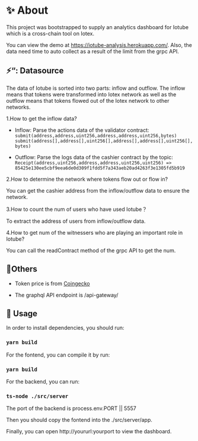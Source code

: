 # :sparkles: About

This project was bootstrapped to supply an analytics dashboard for Iotube which
is a cross-chain tool on Iotex.

You can view the demo at https://iotube-analysis.herokuapp.com/. Also, the data need time to auto collect as a result of the limit from the grpc API. 

## :zap:“: Datasource
The data of Iotube is sorted into two parts: inflow and outflow.
The inflow means that tokens were transformed into Iotex network as well as the outflow 
means that tokens flowed out of the Iotex network to other networks.

1.How to get the inflow data?

- Inflow: Parse the actions data of the validator contract:
`submit(address,address,uint256,address,address,uint256,bytes)`
`submit(address[],address[],uint256[],address[],address[],uint256[],bytes)`

- Outflow: Parse the logs data of the cashier contract by the topic:
`Receipt(address,uint256,address,address,uint256,uint256) => 85425e130ee5cbf9eea6de0d309f1fdd5f7a343aeb20ad4263f3e1305fd5b919`

2.How to determine the network where tokens flow out or flow in?

You can get the cashier address from the inflow/outflow data to ensure the network.

3.How to count the num of users who have used Iotube？

To extract the address of users from inflow/outflow data.

4.How to get num of the witnessers who are playing an important role in Iotube?

You can call the readContract method of the grpc API to get the num.

## :pencil:Others
* Token price is from [Coingecko](https://www.coingecko.com/zh)

* The graphql API endpoint is /api-gateway/

## :hammer: Usage
In order to install dependencies, you should run: 

### `yarn build`

For the fontend, you can compile it by run:

### `yarn build`

For the backend, you can run:

### `ts-node ./src/server`

The port of the backend is process.env.PORT || 5557

Then you should copy the fontend into the ./src/server/app.

Finally, you can open http://yoururl:yourport to view the dashboard.

